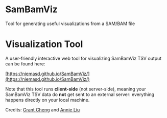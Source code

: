 # SamBamViz
Tool for generating useful visualizations from a SAM/BAM file

# Visualization Tool
A user-friendly interactive web tool for visualizing SamBamViz TSV output can be found here:

[https://niemasd.github.io/SamBamViz/](https://niemasd.github.io/SamBamViz/)

Note that this tool runs **client-side** (not server-side), meaning your SamBamViz TSV data do **not** get sent to an external server: everything happens directly on your local machine.

Credits: [Grant Cheng](https://www.linkedin.com/in/grant-cheng-52171b205/) and [Annie Liu](https://www.linkedin.com/in/anniejiaqiliu/)
